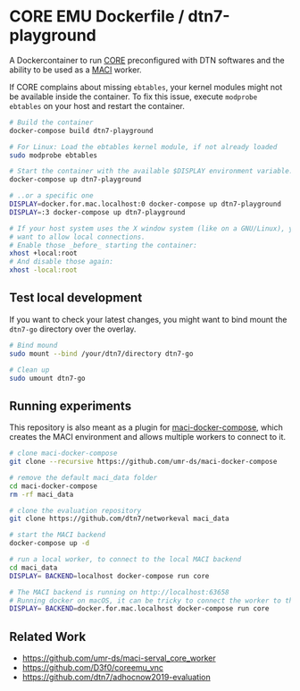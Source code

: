# CORE EMU Dockerfile / dtn7-playground

A Dockercontainer to run [CORE](https://github.com/coreemu/core) preconfigured with DTN softwares and the ability to be used as a [MACI](https://github.com/AlexanderFroemmgen/maci) worker.

If CORE complains about missing `ebtables`, your kernel modules might not be available inside the container. To fix this issue, execute `modprobe ebtables` on your host and restart the container.

```bash
# Build the container
docker-compose build dtn7-playground

# For Linux: Load the ebtables kernel module, if not already loaded
sudo modprobe ebtables

# Start the container with the available $DISPLAY environment variable..
docker-compose up dtn7-playground

# ..or a specific one
DISPLAY=docker.for.mac.localhost:0 docker-compose up dtn7-playground
DISPLAY=:3 docker-compose up dtn7-playground

# If your host system uses the X window system (like on a GNU/Linux), you might
# want to allow local connections.
# Enable those _before_ starting the container:
xhost +local:root
# And disable those again:
xhost -local:root
```

## Test local development

If you want to check your latest changes, you might want to bind mount the `dtn7-go` directory over the overlay.

```sh
# Bind mound
sudo mount --bind /your/dtn7/directory dtn7-go

# Clean up
sudo umount dtn7-go
```

## Running experiments

This repository is also meant as a plugin for [maci-docker-compose](https://github.com/umr-ds/maci-docker-compose), which creates the MACI environment and allows multiple workers to connect to it.

```sh
# clone maci-docker-compose
git clone --recursive https://github.com/umr-ds/maci-docker-compose

# remove the default maci_data folder
cd maci-docker-compose
rm -rf maci_data

# clone the evaluation repository
git clone https://github.com/dtn7/networkeval maci_data

# start the MACI backend
docker-compose up -d

# run a local worker, to connect to the local MACI backend
cd maci_data
DISPLAY= BACKEND=localhost docker-compose run core

# The MACI backend is running on http://localhost:63658
# Running docker on macOS, it can be tricky to connect the worker to the backend, therefore the hostname docker.for.mac.localhost can be used
DISPLAY= BACKEND=docker.for.mac.localhost docker-compose run core
```

## Related Work

- <https://github.com/umr-ds/maci-serval_core_worker>
- <https://github.com/D3f0/coreemu_vnc>
- <https://github.com/dtn7/adhocnow2019-evaluation>
